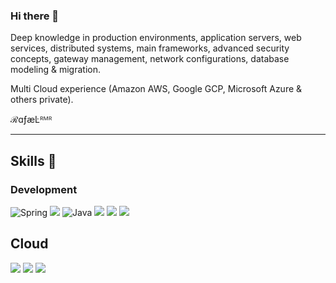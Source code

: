 ### Hi there 👋

Deep knowledge in production environments, application servers, web services, distributed systems, main frameworks, advanced security concepts, gateway management, network configurations, database modeling & migration.

Multi Cloud experience (Amazon AWS, Google GCP, Microsoft Azure & others private).

ℛɑƒæĿᴿᴹᴿ

---

## Skills 🚀

### Development

<img alt="Spring" src="https://img.shields.io/badge/Spring-6DB33F?style=for-the-badge&logo=spring&labelColor=black&loColor=black" />
<img src="https://img.shields.io/badge/Kotlin-7F52FF?style=for-the-badge&logo=kotlin&labelColor=black" />
<img alt="Java" src="https://img.shields.io/badge/Java-FF0000?style=for-the-badge&logo=openjdk&&labelColor=black" />
<img src="https://img.shields.io/badge/C%2B%2B-00599C?style=for-the-badge&logo=c%2B%2B&labelColor=black" />
<img src="https://img.shields.io/badge/C-A8B9CC?style=for-the-badge&logo=c&labelColor=black" />
<img src="https://img.shields.io/badge/Python-3776AB?style=for-the-badge&logo=python&labelColor=black" />

## Cloud

<img src="https://img.shields.io/badge/Amazon-AWS-FF9900?style=for-the-badge&logo=amazonaws&labelColor=black" />
<img src="https://img.shields.io/badge/Google-GCP-4285F4?style=for-the-badge&logo=google-cloud&labelColor=black" />
<img src="https://img.shields.io/badge/Microsoft-Azure-0089D6?style=for-the-badge&logo=microsoft-azure&labelColor=black" />
